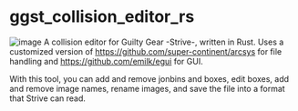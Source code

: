 # ggst_collision_editor_rs
![image](https://user-images.githubusercontent.com/9942055/166170821-a0a5acaa-44cd-4d15-9967-7e37217d7a56.png)
A collision editor for Guilty Gear -Strive-, written in Rust. Uses a customized version of https://github.com/super-continent/arcsys for file handling and https://github.com/emilk/egui for GUI.

With this tool, you can add and remove jonbins and boxes, edit boxes, add and remove image names, rename images, and save the file into a format that Strive can read.
